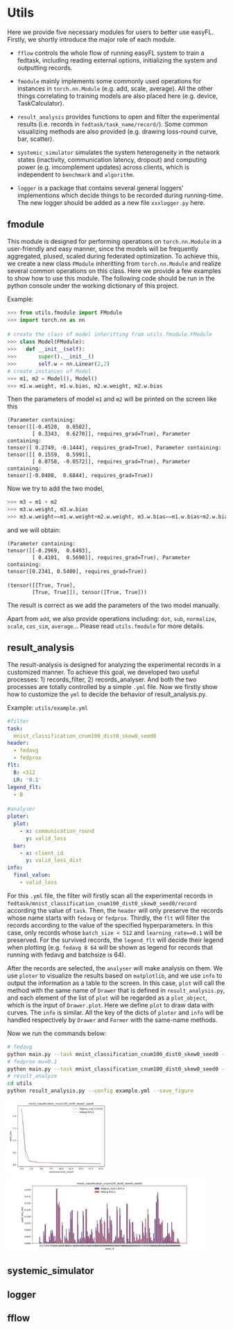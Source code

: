 # Utils
Here we provide five necessary modules for users to better use easyFL. Firstly, we shortly introduce the major role of each module.

* `fflow` controls the whole flow of running easyFL system to train a fedtask, including reading external options, initializing the system and outputting records. 

* `fmodule` mainly implements some commonly used operations for instances in `torch.nn.Module` (e.g. add, scale, average). All the other things correlating to training models are also placed here (e.g. device, TaskCalculator).

* `result_analysis` provides functions to open and filter the experimental results (i.e. records in `fedtask/task_name/record/`). Some common visualizing methods are also provided (e.g. drawing loss-round curve, bar, scatter).

* `systemic_simulator` simulates the system heterogeneity in the network states (inactivity, communication latency, dropout) and computing power (e.g. imcomplement updates) across clients, which is independent to `benchmark` and `algorithm`.

* `logger` is a package that contains several general loggers' implementions which decide things to be recorded during running-time. The new logger should be added as a new file `xxxlogger.py` here.

## fmodule
This module is designed for performing operations on `torch.nn.Module` in a user-friendly and easy manner, since the models will be frequently aggregated, plused, scaled during federated optimization. To achieve this, we create a new class `FModule` inheritting from `torch.nn.Module` and realize several common operations on this class. Here we provide a few examples to show how to use this module. The following code should be run in the python console under the working dictionary of this project.

Example:

```python
>>> from utils.fmodule import FModule
>>> import torch.nn as nn

# create the class of model inheritting from utils.fmodule.FModule
>>> class Model(FModule):
>>>   def __init__(self):
>>>       super().__init__()
>>>       self.w = nn.Linear(2,2)
# create instances of Model
>>> m1, m2 = Model(), Model()
>>> m1.w.weight, m1.w.bias, m2.w.weight, m2.w.bias
```
Then the parameters of model `m1` and `m2` will be printed on the screen like this

```
(Parameter containing:
tensor([[-0.4528,  0.0502],
        [ 0.3343,  0.6270]], requires_grad=True), Parameter containing:
tensor([ 0.2749, -0.1444], requires_grad=True), Parameter containing:
tensor([[ 0.1559,  0.5991],
        [ 0.0758, -0.0572]], requires_grad=True), Parameter containing:
tensor([-0.0408,  0.6844], requires_grad=True))
```
Now we try to add the two model, 

```python
>>> m3 = m1 + m2
>>> m3.w.weight, m3.w.bias
>>> m3.w.weight==m1.w.weight+m2.w.weight, m3.w.bias==m1.w.bias+m2.w.bias
```

and we will obtain:
```
(Parameter containing:
tensor([[-0.2969,  0.6493],
        [ 0.4101,  0.5698]], requires_grad=True), Parameter containing:
tensor([0.2341, 0.5400], requires_grad=True))

(tensor([[True, True],
        [True, True]]), tensor([True, True]))
```
The result is correct as we add the parameters of the two model manually.

Apart from `add`, we also provide operations including: `dot`, `sub`, `normalize`, `scale`, `cos_sim`, `average`...
Please read `utils.fmodule` for more details.

## result_analysis
The result-analysis is designed for analyzing the experimental records in a customized manner. To achieve this goal, we developed two useful processes: 1) records_filter, 2) records_analyser. And both the two processes are totally controlled by a simple `.yml` file. Now we firstly show how to customize the `yml` to decide the behavior of result_analysis.py.

Example: `utils/example.yml`

```yaml
#filter
task:
  mnist_classification_cnum100_dist0_skew0_seed0
header:
  - fedavg
  - fedprox
flt:
  B: <512
  LR: '0.1'
legend_flt:
  - B

#analyser
ploter:
  plot:
    - x: communication_round
      y: valid_loss
  bar:
    - x: client_id
      y: valid_loss_dist
info:
  final_value:
    - valid_loss
```

For this `.yml` file, the filter will firstly scan all the experimental records in `fedtask/mnist_classification_cnum100_dist0_skew0_seed0/record` according the value of `task`. Then, the `header` will only preserve the records whose name starts with `fedavg` or `fedprox`. Thirdly, the `flt` will filter the records according to the value of the specified hyperparameters. In this case, only records whose `batch_size < 512` and `learning_rate==0.1` will be preserved. For the survived records, the `legend_flt` will decide their legend when plotting (e.g. `fedavg B 64` will be shown as legend for records that running with fedavg and batchsize is 64). 

After the records are selected, the `analyser` will make analysis on them. We use `ploter` to visualize the results based on `matplotlib`, and we use `info` to output the information as a table to the screen. In this case, `plot` will call the method with the same name of `Drawer` that is defined in `result_analysis.py`, and each element of the list of `plot` will be regarded as a `plot_object`, which is the input of `Drawer.plot`. Here we define `plot` to draw data with curves. The `info` is similar. All the key of the dicts of `ploter` and `info` will be handled respectively by `Drawer` and `Former` with the same-name methods.

Now we run the commands below:
```sh
# fedavg
python main.py --task mnist_classification_cnum100_dist0_skew0_seed0 --model cnn --algorithm fedavg --num_rounds 20 --num_epochs 5 --learning_rate 0.1 --proportion 0.1 --batch_size 10 --eval_interval 1 --gpu 0 --logger simple_logger
# fedprox mu=0.1
python main.py --task mnist_classification_cnum100_dist0_skew0_seed0 --model cnn --algorithm fedprox --algo_para 0.1 --num_rounds 20 --num_epochs 5 --learning_rate 0.1 --proportion 0.1 --batch_size 10 --eval_interval 1 --gpu 0 --logger simple_logger
# result_analyze
cd utils
python result_analysis.py --config example.yml --save_figure
```
<p float="left">
   <img src="https://github.com/WwZzz/myfigs/blob/master/result_analysis_example_1.png" width="230" />
   <img src="https://github.com/WwZzz/myfigs/blob/master/result_analysis_example_2.png" width="460" />
</p>

## systemic_simulator

## logger

## fflow

